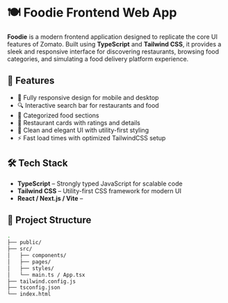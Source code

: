 # 🍽️ Foodie Frontend Web App

**Foodie** is a modern frontend application designed to replicate the core UI features of Zomato. Built using **TypeScript** and **Tailwind CSS**, it provides a sleek and responsive interface for discovering restaurants, browsing food categories, and simulating a food delivery platform experience.

## 🚀 Features

- 📱 Fully responsive design for mobile and desktop
- 🔍 Interactive search bar for restaurants and food
- 🍛 Categorized food sections
- 🏪 Restaurant cards with ratings and details
- 🌈 Clean and elegant UI with utility-first styling
- ⚡ Fast load times with optimized TailwindCSS setup

## 🛠️ Tech Stack

- **TypeScript** – Strongly typed JavaScript for scalable code
- **Tailwind CSS** – Utility-first CSS framework for modern UI
- **React / Next.js / Vite** – 


## 📁 Project Structure

```bash
.
├── public/
├── src/
│   ├── components/
│   ├── pages/
│   ├── styles/
│   └── main.ts / App.tsx
├── tailwind.config.js
├── tsconfig.json
└── index.html
